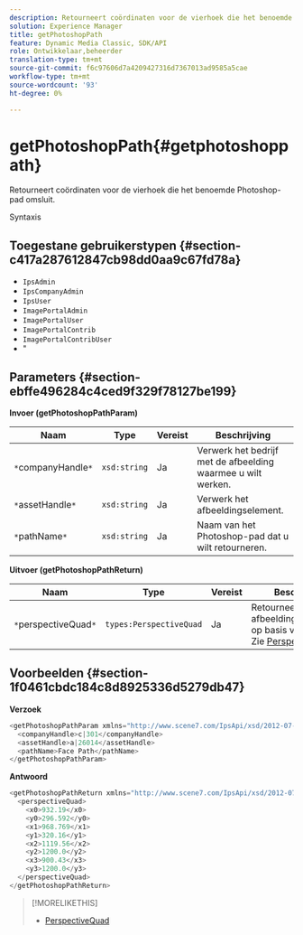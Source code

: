 ```yaml
---
description: Retourneert coördinaten voor de vierhoek die het benoemde Photoshop-pad omsluit.
solution: Experience Manager
title: getPhotoshopPath
feature: Dynamic Media Classic, SDK/API
role: Ontwikkelaar,beheerder
translation-type: tm+mt
source-git-commit: f6c97606d7a4209427316d7367013ad9585a5cae
workflow-type: tm+mt
source-wordcount: '93'
ht-degree: 0%

---
```



# getPhotoshopPath{#getphotoshoppath}

Retourneert coördinaten voor de vierhoek die het benoemde Photoshop-pad omsluit.

Syntaxis

## Toegestane gebruikerstypen {#section-c417a287612847cb98dd0aa9c67fd78a}

* `IpsAdmin`
* `IpsCompanyAdmin`
* `IpsUser`
* `ImagePortalAdmin`
* `ImagePortalUser`
* `ImagePortalContrib`
* `ImagePortalContribUser`
* &quot;

## Parameters {#section-ebffe496284c4ced9f329f78127be199}

**Invoer (getPhotoshopPathParam)**

| Naam | Type | Vereist | Beschrijving |
|---|---|---|---|
| `*`companyHandle`*` | `xsd:string` | Ja | Verwerk het bedrijf met de afbeelding waarmee u wilt werken. |
| `*`assetHandle`*` | `xsd:string` | Ja | Verwerk het afbeeldingselement. |
| `*`pathName`*` | `xsd:string` | Ja | Naam van het Photoshop-pad dat u wilt retourneren. |

**Uitvoer (getPhotoshopPathReturn)**

| Naam | Type | Vereist | Beschrijving |
|---|---|---|---|
| `*`perspectiveQuad`*` | `types:PerspectiveQuad` | Ja | Retourneert afbeeldingscoördinaten op basis van het pad. Zie [PerspectiveQuad](../../../types/c-data-types/r-perspective-quad.md#reference-3c1f780f9c264e5b870b1ade24566204). |

## Voorbeelden {#section-1f0461cbdc184c8d8925336d5279db47}

**Verzoek**

```java
<getPhotoshopPathParam xmlns="http://www.scene7.com/IpsApi/xsd/2012-07-31">
  <companyHandle>c|301</companyHandle>
  <assetHandle>a|26014</assetHandle>
  <pathName>Face Path</pathName>
</getPhotoshopPathParam>
```

**Antwoord**

```java
<getPhotoshopPathReturn xmlns="http://www.scene7.com/IpsApi/xsd/2012-07-31">
  <perspectiveQuad>
    <x0>932.19</x0>
    <y0>296.592</y0>
    <x1>968.769</x1>
    <y1>320.16</y1>
    <x2>1119.56</x2>
    <y2>1200.0</y2>
    <x3>900.43</x3>
    <y3>1200.0</y3>
  </perspectiveQuad>
</getPhotoshopPathReturn>
```

>[!MORELIKETHIS]
>
>* [PerspectiveQuad](../../../types/c-data-types/r-perspective-quad.md#reference-3c1f780f9c264e5b870b1ade24566204)


